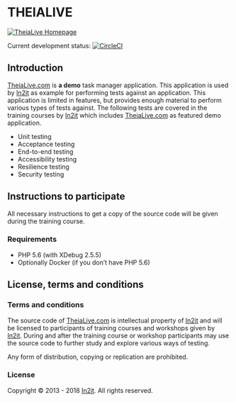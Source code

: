 # THEIALIVE

[![TheiaLive Homepage](http://blob.in2itvof.com/theialive/theialive_homepage.png)](https://www.theialive.com)


Current development status: [![CircleCI](https://circleci.com/gh/in2it/theialive.svg?style=svg&circle-token=c6427781ae2f5dba37ab930a8f20553550c86037)](https://circleci.com/gh/in2it/theialive)

## Introduction

[TheiaLive.com] is **a demo** task manager application. This application is used by [In2it] as example for performing tests against an application. This application is limited in features, but provides enough material to perform various types of tests against. The following tests are covered in the training courses by [In2it] which includes [TheiaLive.com] as featured demo application.

- Unit testing
- Acceptance testing
- End-to-end testing
- Accessibility testing
- Resilience testing
- Security testing

## Instructions to participate

All necessary instructions to get a copy of the source code will be given during the training course.

### Requirements

- PHP 5.6 (with XDebug 2.5.5)
- Optionally Docker (if you don’t have PHP 5.6)

## License, terms and conditions

### Terms and conditions

The source code of [TheiaLive.com] is intellectual property of [In2it] and will be licensed to participants of training courses and workshops given by [In2it]. During and after the training course or workshop participants may use the source code to further study and explore various ways of testing.

Any form of distribution, copying or replication are prohibited. 

### License

Copyright &copy; 2013 - 2018 [In2it]. All rights reserved.

[TheiaLive.com]: https://www.theialive.com
[In2it]: https://www.in2it.be/training
